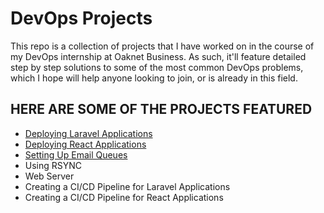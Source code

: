 # DevOps Projects

This repo is a collection of projects that I have worked on in the course of my DevOps internship at Oaknet Business. As such, it'll feature detailed step by step solutions to some of the most common DevOps problems, which I hope will help anyone looking to join, or is already in this field. 
## HERE ARE SOME OF THE PROJECTS FEATURED

* [Deploying Laravel Applications](https://github.com/Diana725/DevOps-Projects/blob/main/Deploying%20Laravel%20Applications.md)
* [Deploying React Applications](https://github.com/Diana725/DevOps-Projects/blob/main/Deploying%20React%20Applications.md)
* [Setting Up Email Queues](https://github.com/Diana725/DevOps-Projects/blob/main/Setting%20Up%20Email%20Queues.md)
* Using RSYNC
* Web Server
* Creating a CI/CD Pipeline for Laravel Applications
* Creating a CI/CD Pipeline for React Applications
